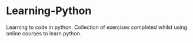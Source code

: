 # Learning-Python
Learning to code in python.
Collection of exercises completed whilst using online courses to learn python.
